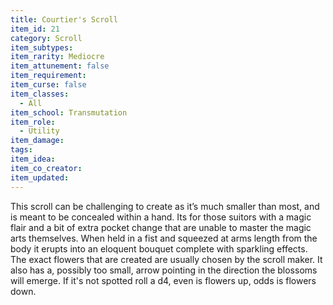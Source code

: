 ```yaml
---
title: Courtier's Scroll
item_id: 21
category: Scroll
item_subtypes:
item_rarity: Mediocre
item_attunement: false
item_requirement:
item_curse: false
item_classes:
  - All
item_school: Transmutation
item_role:
  - Utility
item_damage:
tags:
item_idea:
item_co_creator:
item_updated:
---
```


This scroll can be challenging to create as it’s much smaller than most, and is meant to be concealed within a hand. Its for those suitors with a magic flair and a bit of extra pocket change that are unable to master the magic arts themselves.
When held in a fist and squeezed at arms length from the body it erupts into an eloquent bouquet complete with sparkling effects. The exact flowers that are created are usually chosen by the scroll maker. It also has a, possibly too small, arrow pointing in the direction the blossoms will emerge. If it's not spotted roll a d4, even is flowers up, odds is flowers down.
